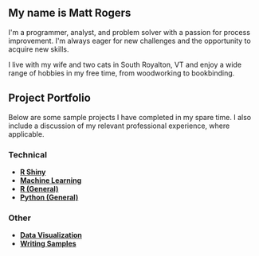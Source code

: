 ## My name is Matt Rogers

I'm a programmer, analyst, and problem solver with a passion for process improvement. I'm always eager for new challenges and the opportunity to acquire new skills. 

I live with my wife and two cats in South Royalton, VT and enjoy a wide range of hobbies in my free time, from woodworking to bookbinding.

## Project Portfolio

Below are some sample projects I have completed in my spare time. I also include a discussion of my relevant professional experience, where applicable.

### Technical 
* **[R Shiny](https://matthewjrogers.github.io/rshiny)**
* **[Machine Learning](https://matthewjrogers.github.io/ml)**
* **[R (General)](https://matthewjrogers.github.io/r)**
* **[Python (General)](https://matthewjrogers.github.io/py)**

### Other
* **[Data Visualization](https://matthewjrogers.github.io/data_viz)**
* **[Writing Samples](https://matthewjrogers.github.io/writing.)**

